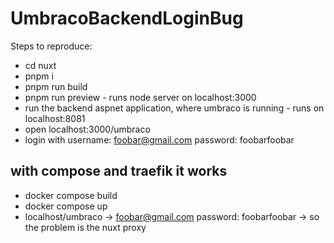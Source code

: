 # UmbracoBackendLoginBug
Steps to reproduce:
- cd nuxt
- pnpm i
- pnpm run build
- pnpm run preview - runs node server on localhost:3000
- run the backend aspnet application, where umbraco is running - runs on localhost:8081
- open localhost:3000/umbraco
- login with username: foobar@gmail.com password: foobarfoobar


## with compose and traefik it works
- docker compose build
- docker compose up
- localhost/umbraco -> foobar@gmail.com password: foobarfoobar
-> so the problem is the nuxt proxy